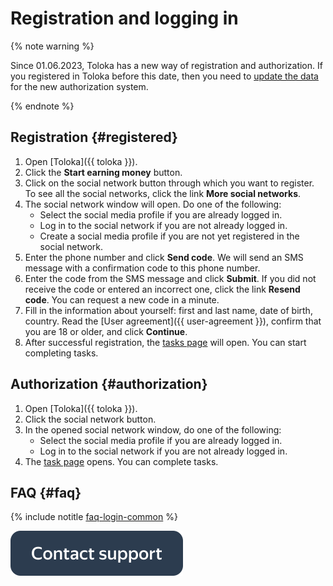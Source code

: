 # Registration and logging in

{% note warning %}

Since 01.06.2023, Toloka has a new way of registration and authorization. If you registered in Toloka before this date, then you need to [update the data](new-authorization.md ) for the new authorization system.

{% endnote %}

## Registration  {#registered}

1. Open [Toloka]({{ toloka }}).
2. Click the **Start earning money** button.
3. Click on the social network button through which you want to register. To see all the social networks, click the link **More social networks**.
4. The social network window will open. Do one of the following:
   - Select the social media profile if you are already logged in.
   - Log in to the social network if you are not already logged in.
   - Create a social media profile if you are not yet registered in the social network.
5. Enter the phone number and click **Send code**. We will send an SMS message with a confirmation code to this phone number.
6. Enter the code from the SMS message and click **Submit**. If you did not receive the code or entered an incorrect one, click the link **Resend code**. You can request a new code in a minute.
7. Fill in the information about yourself: first and last name, date of birth, country. Read the [User agreement]({{ user-agreement }}), confirm that you are 18 or older, and click **Continue**.
8. After successful registration, the [tasks page](task-select.md ) will open. You can start completing tasks.

## Authorization {#authorization}

1. Open [Toloka]({{ toloka }}).
2. Click the social network button.
3. In the opened social network window, do one of the following:
   - Select the social media profile if you are already logged in.
   - Log in to the social network if you are not already logged in.
4. The [task page](task-select.md ) opens. You can complete tasks.

## FAQ {#faq}

{% include notitle [faq-login-common](_includes/register/id-faq/login-common.md) %}

[![](assets/buttons/contact-support.svg)](troubleshooting/troubleshooting.md#registration)

